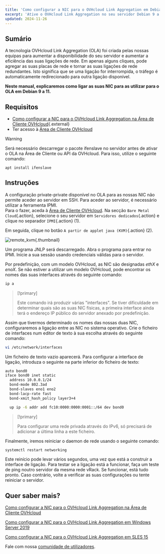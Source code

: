 ```yaml
---
title: 'Como configurar a NIC para o OVHcloud Link Aggregation em Debian 9 a 11'
excerpt: 'Ative o OVHcloud Link Aggregation no seu servidor Debian 9 a 11'
updated: 2024-11-26
---
```


## Sumário

A tecnologia OVHcloud Link Aggregation (OLA) foi criada pelas nossas equipas para aumentar a disponibilidade do seu servidor e aumentar a eficiência das suas ligações de rede. Em apenas alguns cliques, pode agregar as suas placas de rede e tornar as suas ligações de rede redundantes. Isto significa que se uma ligação for interrompida, o tráfego é automaticamente redirecionado para outra ligação disponível.

**Neste manual, explicaremos como ligar as suas NIC para as utilizar para o OLA em Debian 9 a 11.**

## Requisitos

- [Como configurar a NIC para o OVHcloud Link Aggregation na Área de Cliente OVHcloud](/pages/bare_metal_cloud/dedicated_servers/ola-enable-manager){.external}
- Ter acesso à [Área de Cliente OVHcloud](/links/manager)

> [!warning]
>
> Será necessário descarregar o pacote ifenslave no servidor antes de ativar o OLA na Área de Cliente ou API da OVHcloud. Para isso, utilize o seguinte comando:
>
> ```
> apt install ifenslave
> ```
>

## Instruções

A configuração private-private disponível no OLA para as nossas NIC não permite aceder ao servidor em SSH. Para aceder ao servidor, é necessário utilizar a ferramenta IPMI.
<br>Para o fazer, aceda à [Área de Cliente OVHcloud](/links/manager). Na secção `Bare Metal Cloud`{.action}, selecione o seu servidor em `Servidores dedicados`{.action} e clique no separador `IPMI`{.action} (1).

Em seguida, clique no botão `A partir de applet java (KVM)`{.action} (2).

![remote_kvm](images/remote_kvm2022.png){.thumbnail}

Um programa JNLP será descarregado. Abra o programa para entrar no IPMI. Inicie a sua sessão usando credenciais válidas para o servidor.

Por predefinição, com um modelo OVHcloud, as NIC são designadas *ethX* e *enoX*. Se não estiver a utilizar um modelo OVHcloud, pode encontrar os nomes das suas interfaces através do seguinte comando:

```bash
ip a
```

> [!primary]
>
> Este comando irá produzir várias "interfaces". Se tiver dificuldade em determinar quais são as suas NIC físicas, a primeira interface ainda terá o endereço IP público do servidor anexado por predefinição.
>

Assim que tivermos determinado os nomes das nossas duas NIC, configuraremos a ligação entre as NIC no sistema operativo. Crie o ficheiro de interfaces num editor de texto à sua escolha através do seguinte comando:

```bash
vi /etc/network/interfaces
```

Um ficheiro de texto vazio aparecerá. Para configurar a interface de ligação, introduza o seguinte na parte inferior do ficheiro de texto:

```bash
auto bond0
iface bond0 inet static
  address 10.0.0.1/24
  bond-mode 802.3ad
  bond-slaves eno1 eno2
  bond-lacp-rate fast
  bond-xmit_hash_policy layer3+4

  up ip -6 addr add fc10:0000:0000:0001::/64 dev bond0
```

> [!primary]
>
> Para configurar uma rede privada através do IPv6, só precisará de adicionar a última linha a este ficheiro. 
>

Finalmente, iremos reiniciar o daemon de rede usando o seguinte comando:

```bash
systemctl restart networking
```

Este reinício pode levar vários segundos, uma vez que está a construir a interface de ligação. Para testar se a ligação está a funcionar, faça um teste de ping noutro servidor da mesma rede vRack. Se funcionar, está tudo pronto. Caso contrário, volte a verificar as suas configurações ou tente reiniciar o servidor.

## Quer saber mais?

[Como configurar a NIC para o OVHcloud Link Aggregation na Área de Cliente OVHcloud](/pages/bare_metal_cloud/dedicated_servers/ola-enable-manager)

[Como configurar a NIC para o OVHcloud Link Aggregation em Windows Server 2019](/pages/bare_metal_cloud/dedicated_servers/ola-enable-w2k19)

[Como configurar a NIC para o OVHcloud Link Aggregation em  SLES 15](/pages/bare_metal_cloud/dedicated_servers/ola-enable-sles15)

Fale com nossa [comunidade de utilizadores](/links/community).